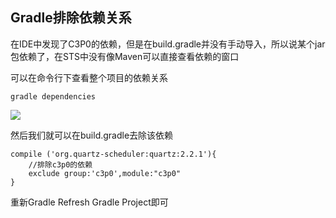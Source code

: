 ## Gradle排除依赖关系

在IDE中发现了C3P0的依赖，但是在build.gradle并没有手动导入，所以说某个jar包依赖了，在STS中没有像Maven可以直接查看依赖的窗口

可以在命令行下查看整个项目的依赖关系

	gradle dependencies

![](https://github.com/silence940109/Java/blob/master/Gradle_Denpendencies/image/1.png)

然后我们就可以在build.gradle去除该依赖

    compile ('org.quartz-scheduler:quartz:2.2.1'){
        //排除c3p0的依赖
    	exclude group:'c3p0',module:"c3p0"
    }

重新Gradle Refresh Gradle Project即可

